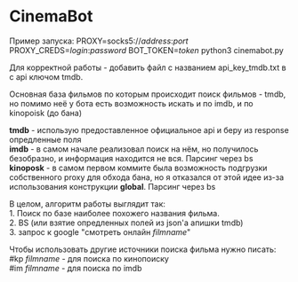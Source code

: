 # CinemaBot
Пример запуска:
PROXY=socks5://*address*:*port* PROXY_CREDS=*login*:*password* BOT_TOKEN=*token* python3 cinemabot.py  

Для корректной работы - добавить файл с названием api_key_tmdb.txt в с api ключом tmdb.  
  
Основная база фильмов по которым происходит поиск фильмов - tmdb, но помимо неё у бота есть
возможность искать и по imdb, и по kinopoisk (до бана)

**tmdb** - использую предоставленное официальное api и беру из response опредленные поля  
**imdb** - в самом начале реализовал поиск на нём, но получилось безобразно, и информация находится 
не вся. Парсинг через bs  
**kinoposk** - в самом первом коммите была возможность подгрузки собственного proxy для обхода бана,
но я отказался от этой идее из-за использования конструкции **global**. Парсинг через bs  


В целом, алгоритм работы выглядит так:  
    1. Поиск по базе наиболее похожего названия фильма.  
    2. BS (или взятие опредленных полей из json'а апишки tmdb)  
    3. запрос к google "смотреть онлайн *filmname*"  
    
Чтобы использовать другие источники поиска фильма нужно писать:  
\#kp *filmname* - для поиска по кинопоиску  
\#im *filmname* - для поиска по imdb
